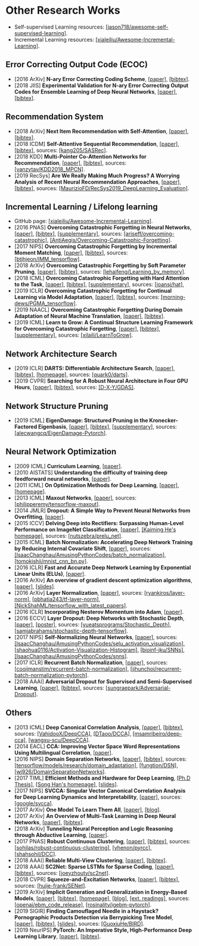 # Other Research Works

- Self-supervised Learning resources: [[jason718/awesome-self-supervised-learning]](https://github.com/jason718/awesome-self-supervised-learning).
- Incremental Learning resources: [[xialeiliu/Awesome-Incremental-Learning]](https://github.com/xialeiliu/Awesome-Incremental-Learning).

## Error Correcting Output Code (ECOC)
- [2016 ArXiv] **N-ary Error Correcting Coding Scheme**, [[paper]](https://arxiv.org/pdf/1603.05850.pdf), [[bibtex]](/Bibtex/N-ary%20Error%20Correcting%20Coding%20Scheme.bib).
- [2018 JIIS] **Experimental Validation for N-ary Error Correcting Output Codes for Ensemble Learning of Deep Neural Networks**, [[paper]](/Documents/Papers/Experimental%20Validation%20for%20N-ary%20Error%20Correcting%20Output%20Codes%20for%20Ensemble%20Learning%20of%20Deep%20Neural%20Networks.pdf), [[bibtex]](/Bibtex/Experimental%20Validation%20for%20N-ary%20Error%20Correcting%20Output%20Codes%20for%20Ensemble%20Learning%20of%20Deep%20Neural%20Networks.bib).

## Recommendation System
- [2018 ArXiv] **Next Item Recommendation with Self-Attention**, [[paper]](https://arxiv.org/pdf/1808.06414.pdf), [[bibtex]](/Bibtex/Next%20Item%20Recommendation%20with%20Self-Attention.bib).
- [2018 ICDM] **Self-Attentive Sequential Recommendation**, [[paper]](https://arxiv.org/pdf/1808.09781.pdf), [[bibtex]](/Bibtex/Self-Attentive%20Sequential%20Recommendation.bib), sources: [[kang205/SASRec]](https://github.com/kang205/SASRec).
- [2018 KDD] **Multi-Pointer Co-Attention Networks for Recommendation**, [[paper]](https://arxiv.org/pdf/1801.09251.pdf), [[bibtex]](/Bibtex/Multi-Pointer%20Co-Attention%20Networks%20for%20Recommendation.bib), sources: [[vanzytay/KDD2018_MPCN]](https://github.com/vanzytay/KDD2018_MPCN).
- [2019 RecSys] **Are We Really Making Much Progress? A Worrying Analysis of Recent Neural Recommendation Approaches**, [[paper]](https://arxiv.org/pdf/1907.06902.pdf), [[bibtex]](/Bibtex/Are%20We%20Really%20Making%20Much%20Progress%20A%20Worrying%20Analysis%20of%20Recent%20Neural%20Recommendation%20Approaches.bib), sources: [[MaurizioFD/RecSys2019_DeepLearning_Evaluation]](https://github.com/MaurizioFD/RecSys2019_DeepLearning_Evaluation).

## Incremental Learning / Lifelong learning
- GitHub page: [[xialeiliu/Awesome-Incremental-Learning]](https://github.com/xialeiliu/Awesome-Incremental-Learning).
- [2016 PNAS] **Overcoming Catastrophic Forgetting in Neural Networks**, [[paper]](https://www.pnas.org/content/pnas/114/13/3521.full.pdf), [[bibtex]](/Bibtex/Overcoming%20Catastrophic%20Forgetting%20in%20Neural%20Networks.bib), [[supplementary]](https://www.pnas.org/content/pnas/suppl/2017/03/14/1611835114.DCSupplemental/pnas.201611835SI.pdf), sources: [[ariseff/overcoming-catastrophic]](https://github.com/ariseff/overcoming-catastrophic), [[AntiAegis/Overcoming-Catastrophic-Forgetting]](https://github.com/AntiAegis/Overcoming-Catastrophic-Forgetting).
- [2017 NIPS] **Overcoming Catastrophic Forgetting by Incremental Moment Matching**, [[paper]](https://papers.nips.cc/paper/7051-overcoming-catastrophic-forgetting-by-incremental-moment-matching.pdf), [[bibtex]](/Bibtex/Overcoming%20Catastrophic%20Forgetting%20by%20Incremental%20Moment%20Matching.bib), sources: [[btjhjeon/IMM_tensorflow]](https://github.com/btjhjeon/IMM_tensorflow).
- [2018 ArXiv] **Overcoming Catastrophic Forgetting by Soft Parameter Pruning**, [[paper]](https://arxiv.org/pdf/1812.01640.pdf), [[bibtex]](/Bibtex/Overcoming%20Catastrophic%20Forgetting%20by%20Soft%20Parameter%20Pruning.bib), sources: [[lehaifeng/Learning_by_memory]](https://github.com/lehaifeng/Learning_by_memory).
- [2018 ICML] **Overcoming Catastrophic Forgetting with Hard Attention to the Task**, [[paper]](http://proceedings.mlr.press/v80/serra18a/serra18a.pdf), [[bibtex]](/Bibtex/Overcoming%20Catastrophic%20Forgetting%20with%20Hard%20Attention%20to%20the%20Task.bib), [[supplementary]](http://proceedings.mlr.press/v80/serra18a/serra18a-supp.pdf), sources: [[joansj/hat]](https://github.com/joansj/hat), 
- [2019 ICLR] **Overcoming Catastrophic Forgetting for Continual Learning via Model Adaptation**, [[paper]](https://openreview.net/pdf?id=ryGvcoA5YX), [[bibtex]](/Bibtex/Overcoming%20Catastrophic%20Forgetting%20for%20Continual%20Learning%20via%20Model%20Adaptation.bib), sources: [[morning-dews/PGMA_tensorflow]](https://github.com/morning-dews/PGMA_tensorflow).
- [2019 NAACL] **Overcoming Catastrophic Forgetting During Domain Adaptation of Neural Machine Translation**, [[paper]](https://www.aclweb.org/anthology/N19-1209), [[bibtex]](/Bibtex/Overcoming%20Catastrophic%20Forgetting%20During%20Domain%20Adaptation%20of%20Neural%20Machine%20Translation.bib).
- [2019 ICML] **Learn to Grow: A Continual Structure Learning Framework for Overcoming Catastrophic Forgetting**, [[paper]](http://proceedings.mlr.press/v97/li19m/li19m.pdf), [[bibtex]](/Bibtex/Learn%20to%20Grow%20-%20A%20Continual%20Structure%20Learning%20Framework%20for%20Overcoming%20Catastrophic%20Forgetting.bib), [[supplementary]](http://proceedings.mlr.press/v97/li19m/li19m-supp.pdf), sources: [[xilaili/LearnToGrow]](https://github.com/xilaili/LearnToGrow).

## Network Architecture Search
- [2019 ICLR] **DARTS: Differentiable Architecture Search**, [[paper]](https://openreview.net/pdf?id=S1eYHoC5FX), [[bibtex]](/Bibtex/DARTS%20-%20Differentiable%20Architecture%20Search.bib), [[homepage]](https://ai.google/research/pubs/pub47800/), sources: [[quark0/darts]](https://github.com/quark0/darts).
- [2019 CVPR] **Searching for A Robust Neural Architecture in Four GPU Hours**, [[paper]](http://openaccess.thecvf.com/content_CVPR_2019/papers/Dong_Searching_for_a_Robust_Neural_Architecture_in_Four_GPU_Hours_CVPR_2019_paper.pdf), [[bibtex]](/Bibtex/Searching%20for%20A%20Robust%20Neural%20Architecture%20in%20Four%20GPU%20Hours.bib), sources: [[D-X-Y/GDAS]](https://github.com/D-X-Y/GDAS).

## Network Structure Pruning
- [2019 ICML] **EigenDamage: Structured Pruning in the Kronecker-Factored Eigenbasis**, [[paper]](http://proceedings.mlr.press/v97/wang19g/wang19g.pdf), [[bibtex]](/Bibtex/EigenDamage%20-%20Structured%20Pruning%20in%20the%20Kronecker-Factored%20Eigenbasis.bib), [[supplementary]](http://proceedings.mlr.press/v97/wang19g/wang19g-supp.pdf), sources: [[alecwangcq/EigenDamage-Pytorch]](https://github.com/alecwangcq/EigenDamage-Pytorch).

## Neural Network Optimization
- [2009 ICML] **Curriculum Learning**, [[paper]](https://ronan.collobert.com/pub/matos/2009_curriculum_icml.pdf).
- [2010 AISTATS] **Understanding the difficulty of training deep feedforward neural networks**, [[paper]](http://proceedings.mlr.press/v9/glorot10a/glorot10a.pdf).
- [2011 ICML] **On Optimization Methods for Deep Learning**, [[paper]](http://ai.stanford.edu/~quocle/LeNgiCoaLahProNg11.pdf), [[homepage]](http://www.andrewng.org/portfolio/on-optimization-methods-for-deep-learning/).
- [2013 ICML] **Maxout Networks**, [[paper]](https://arxiv.org/pdf/1302.4389.pdf), sources: [[philipperemy/tensorflow-maxout]](https://github.com/philipperemy/tensorflow-maxout).
- [2014 JMLR] **Dropout: A Simple Way to Prevent Neural Networks from Overfitting**, [[paper]](http://jmlr.org/papers/volume15/srivastava14a.old/srivastava14a.pdf).
- [2015 ICCV] **Delving Deep into Rectifiers: Surpassing Human-Level Performance on ImageNet Classification**, [[paper]](https://arxiv.org/abs/1502.01852), [[Kaiming He's homepage]](http://kaiminghe.com), sources: [[nutszebra/prelu_net]](https://github.com/nutszebra/prelu_net).
- [2015 ICML] **Batch Normalization: Accelerating Deep Network Training by Reducing Internal Covariate Shift**, [[paper]](https://arxiv.org/abs/1502.03167), sources: [[IsaacChanghau/AmusingPythonCodes/batch_normalization]](https://github.com/IsaacChanghau/AmusingPythonCodes/tree/master/batch_normalization), [[tomokishii/mnist_cnn_bn.py]](https://gist.github.com/tomokishii/0ce3bdac1588b5cca9fa5fbdf6e1c412).
- [2016 ICLR] **Fast and Accurate Deep Network Learning by Exponential Linear Units (ELUs)**, [[paper]](https://arxiv.org/abs/1511.07289).
- [2016 ArXiv] **An overview of gradient descent optimization algorithms**, [[paper]](https://arxiv.org/abs/1609.04747), [[slides]](https://qdata.github.io/deep2Read//talks/20171031-Ceyer.pdf).
- [2016 ArXiv] **Layer Normalization**, [[paper]](https://arxiv.org/abs/1607.06450), sources: [[ryankiros/layer-norm]](https://github.com/ryankiros/layer-norm), [[pbhatia243/tf-layer-norm]](https://github.com/pbhatia243/tf-layer-norm), [[NickShahML/tensorflow_with_latest_papers]](https://github.com/NickShahML/tensorflow_with_latest_papers).
- [2016 ICLR] **Incorporating Nesterov Momentum into Adam**, [[paper]](https://openreview.net/pdf?id=OM0jvwB8jIp57ZJjtNEZ).
- [2016 ECCV] **Layer Dropout: Deep Networks with Stochastic Depth**, [[paper]](https://arxiv.org/pdf/1603.09382.pdf), [[poster]](http://www.eccv2016.org/files/posters/S-3A-08.pdf), sources: [[yueatsprograms/Stochastic_Depth]](https://github.com/yueatsprograms/Stochastic_Depth), [[samjabrahams/stochastic-depth-tensorflow]](https://github.com/samjabrahams/stochastic-depth-tensorflow).
- [2017 NIPS] **Self-Normalizing Neural Networks**, [[paper]](https://arxiv.org/abs/1706.02515), sources: [[IsaacChanghau/AmusingPythonCodes/selu_activation_visualization]](https://github.com/IsaacChanghau/AmusingPythonCodes/tree/master/selu_activation_visualization), [[shaohua0116/Activation-Visualization-Histogram]](https://github.com/shaohua0116/Activation-Visualization-Histogram), [[bioinf-jku/SNNs]](https://github.com/bioinf-jku/SNNs), [[IsaacChanghau/AmusingPythonCodes/snns]](https://github.com/IsaacChanghau/AmusingPythonCodes/tree/master/snns).
- [2017 ICLR] **Recurrent Batch Normalization**, [[paper]](https://arxiv.org/abs/1603.09025), sources: [[cooijmanstim/recurrent-batch-normalization]](https://github.com/cooijmanstim/recurrent-batch-normalization), [[jihunchoi/recurrent-batch-normalization-pytorch]](https://github.com/jihunchoi/recurrent-batch-normalization-pytorch).
- [2018 AAAI] **Adversarial Dropout for Supervised and Semi-Supervised Learning**, [[paper]](https://aaai.org/ocs/index.php/AAAI/AAAI18/paper/view/16322/16639), [[bibtex]](/Bibtex/Adversarial%20Dropout%20for%20Supervised%20and%20Semi-Supervised%20Learning.bib), sources: [[sungraepark/Adversarial-Dropout]](https://github.com/sungraepark/Adversarial-Dropout).

## Others
- [2013 ICML] **Deep Canonical Correlation Analysis**, [[paper]](http://proceedings.mlr.press/v28/andrew13.pdf), [[bibtex]](/Bibtex/Deep%20Canonical%20Correlation%20Analysis.bib), sources: [[VahidooX/DeepCCA]](https://github.com/VahidooX/DeepCCA), [[DTaoo/DCCA]](https://github.com/DTaoo/DCCA), [[msamribeiro/deep-cca]](https://github.com/msamribeiro/deep-cca), [[wangxu-scu/DeepCCA]](https://github.com/wangxu-scu/DeepCCA).
- [2014 EACL] **CCA: Improving Vector Space Word Representations Using Multilingual Correlation**, [[paper]](https://www.google.com/url?sa=t&rct=j&q=&esrc=s&source=web&cd=1&cad=rja&uact=8&ved=0ahUKEwi-mLO_-o7bAhVKrY8KHQIDBREQFggmMAA&url=http%3A%2F%2Fanthology.aclweb.org%2FE%2FE14%2FE14-1049.pdf&usg=AOvVaw0C2reHtfMC13b2L5FP6z1F).
- [2016 NIPS] **Domain Separation Networks**, [[paper]](https://papers.nips.cc/paper/6254-domain-separation-networks.pdf), [[bibtex]](/Bibtex/Domain%20Separation%20Networks.bib), sources: [[tensorflow/models/research/domain_adaptation]](https://github.com/tensorflow/models/tree/master/research/domain_adaptation), [[fungtion/DSN]](https://github.com/fungtion/DSN), [[wj926/DomainSeparationNetworks]](https://github.com/wj926/DomainSeparationNetworks).
- [2017 TIML] **Efficient Methods and Hardware for Deep Learning**, [[Ph.D Thesis]](https://stacks.stanford.edu/file/druid:qf934gh3708/EFFICIENT%20METHODS%20AND%20HARDWARE%20FOR%20DEEP%20LEARNING-augmented.pdf), [[Song Han's homepage]](https://mtlsites.mit.edu/songhan/), [[slides]](https://platformlab.stanford.edu/Seminar%20Talks/retreat-2017/Song%20Han.pdf).
- [2017 NIPS] **SVCCA: Singular Vector Canonical Correlation Analysis for Deep Learning Dynamics and Interpretability**, [[paper]](https://papers.nips.cc/paper/7188-svcca-singular-vector-canonical-correlation-analysis-for-deep-learning-dynamics-and-interpretability.pdf), sources: [[google/svcca]](https://github.com/google/svcca).
- [2017 ArXiv] **One Model To Learn Them All**, [[paper]](https://arxiv.org/abs/1706.05137.pdf), [[blog]](https://blog.acolyer.org/2018/01/12/one-model-to-learn-them-all/).
- [2017 ArXiv] **An Overview of Multi-Task Learning in Deep Neural Networks**, [[paper]](https://arxiv.org/pdf/1706.05098.pdf), [[bibtex]](/Bibtex/An%20Overview%20of%20Multi-Task%20Learning%20in%20Deep%20Neural%20Networks.bib).
- [2018 ArXiv] **Tunneling Neural Perception and Logic Reasoning through Abductive Learning**, [[paper]](https://arxiv.org/pdf/1802.01173.pdf).
- [2017 PNAS] **Robust Continuous Clustering**, [[paper]](http://vladlen.info/papers/RCC-with-supplement.pdf), [[bibtex]](/Bibtex/Robust%20Continuous%20Clustering.bib), sources: [[sohilas/robust-continuous-clustering]](https://bitbucket.org/sohilas/robust-continuous-clustering/overview), [[yhenon/pyrcc]](https://github.com/yhenon/pyrcc), [[shahsohil/DCC]](https://github.com/shahsohil/DCC).
- [2018 AAAI] **Reliable Multi-View Clustering**, [[paper]](https://aaai.org/ocs/index.php/AAAI/AAAI18/paper/view/16245/16686), [[bibtex]](/Bibtex/Reliable%20Multi-View%20Clustering.bib).
- [2018 AAAI] **SC2Net: Sparse LSTMs for Sparse Coding**, [[paper]](https://aaai.org/ocs/index.php/AAAI/AAAI18/paper/view/16822/16773), [[bibtex]](/Bibtex/SC2Net%20-%20Sparse%20LSTMs%20for%20Sparse%20Coding.bib), sources: [[joeyzhouty/sc2net]](https://github.com/joeyzhouty/sc2net).
- [2018 CVPR] **Squeeze-and-Excitation Networks**, [[paper]](https://zpascal.net/cvpr2018/Hu_Squeeze-and-Excitation_Networks_CVPR_2018_paper.pdf), [[bibtex]](/Bibtex/Squeeze-and-Excitation%20Networks.bib), sources: [[hujie-frank/SENet]](https://github.com/hujie-frank/SENet).
- [2019 ArXiv] **Implicit Generation and Generalization in Energy-Based Models**, [[paper]](https://arxiv.org/pdf/1903.08689.pdf), [[bibtex]](/Bibtex/Implicit%20Generation%20and%20Generalization%20in%20Energy-Based%20Models.bib), [[homepage]](https://sites.google.com/view/igebm), [[blog]](https://openai.com/blog/energy-based-models/), [[ext. readings]](http://yann.lecun.com/exdb/publis/pdf/lecun-06.pdf), sources: [[openai/ebm_code_release]](https://github.com/openai/ebm_code_release), [[rosinality/igebm-pytorch]](https://github.com/rosinality/igebm-pytorch).
- [2019 SIGIR] **Finding Camouflaged Needle in a Haystack? Pornographic Products Detection via Berrypicking Tree Model**, [[paper]](/Documents/Papers/Finding%20Camouflaged%20Needle%20in%20a%20Haystack%20Pornographic%20Products%20Detection%20via%20Berrypicking%20Tree%20Model.pdf), [[bibtex]](/Bibtex/Finding%20Camouflaged%20Needle%20in%20a%20Haystack%20Pornographic%20Products%20Detection%20via%20Berrypicking%20Tree%20Model.bib), [[slides]](https://sigir.org/sigir2019/slides/10.1145-3331184.3331197.pdf), sources: [[GuoxiuHe/BIRD]](https://github.com/GuoxiuHe/BIRD).
- [2019 NeurIPS] **PyTorch: An Imperative Style, High-Performance Deep Learning Library**, [[paper]](https://papers.nips.cc/paper/9015-pytorch-an-imperative-style-high-performance-deep-learning-library.pdf), [[bibtex]](/Bibtex/PyTorch%20-%20An%20Imperative%20Style%20High-Performance%20Deep%20Learning%20Library.bib).
